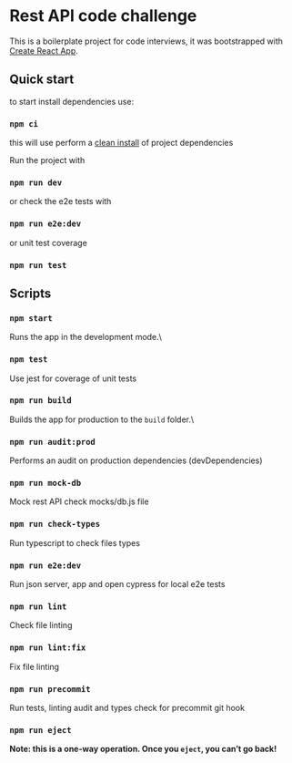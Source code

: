 # Rest API code challenge

This is a boilerplate project for code interviews, it was bootstrapped with [Create React App](https://github.com/facebook/create-react-app).

## Quick start

to start install dependencies use:

### `npm ci`

this will use perform a [clean install](https://docs.npmjs.com/cli/v8/commands/npm-ci) of  project dependencies

Run the project with

### `npm run dev`

or check the e2e tests with

### `npm run e2e:dev`

or unit test coverage

### `npm run test`

## Scripts

### `npm start`

Runs the app in the development mode.\

### `npm test`

Use jest for coverage of unit tests

### `npm run build`

Builds the app for production to the `build` folder.\

### `npm run audit:prod`

Performs an audit on production dependencies (devDependencies)

### `npm run mock-db`

Mock rest API check mocks/db.js file

### `npm run check-types`

Run typescript to check files types

### `npm run e2e:dev`

Run json server, app and open cypress for local e2e tests

### `npm run lint`

Check file linting

### `npm run lint:fix`

Fix file linting

### `npm run precommit`

Run tests, linting audit and types check for precommit git hook 

### `npm run eject`

**Note: this is a one-way operation. Once you `eject`, you can’t go back!**



